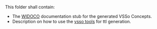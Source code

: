 This folder shall contain:
* The [WIDOCO](https://github.com/dgarijo/Widoco) documentation stub for the generated VSSo Concepts.
* Description on how to use the [vsso tools](https://github.com/covesa/vss-tools/tree/master) for ttl generation.